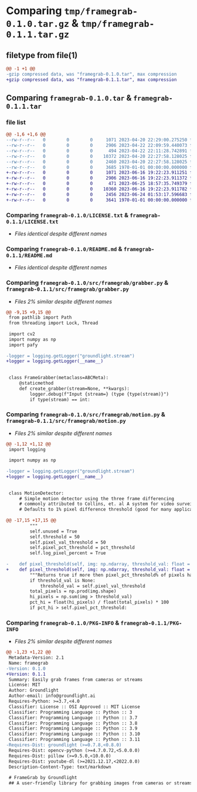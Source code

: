 # Comparing `tmp/framegrab-0.1.0.tar.gz` & `tmp/framegrab-0.1.1.tar.gz`

## filetype from file(1)

```diff
@@ -1 +1 @@
-gzip compressed data, was "framegrab-0.1.0.tar", max compression
+gzip compressed data, was "framegrab-0.1.1.tar", max compression
```

## Comparing `framegrab-0.1.0.tar` & `framegrab-0.1.1.tar`

### file list

```diff
@@ -1,6 +1,6 @@
--rw-r--r--   0        0        0     1071 2023-04-20 22:29:00.275250 framegrab-0.1.0/LICENSE.txt
--rw-r--r--   0        0        0     2906 2023-04-22 22:09:59.440073 framegrab-0.1.0/README.md
--rw-r--r--   0        0        0      494 2023-04-22 22:11:28.742891 framegrab-0.1.0/pyproject.toml
--rw-r--r--   0        0        0    10372 2023-04-20 22:27:58.128025 framegrab-0.1.0/src/framegrab/grabber.py
--rw-r--r--   0        0        0     2460 2023-04-20 22:27:58.128025 framegrab-0.1.0/src/framegrab/motion.py
--rw-r--r--   0        0        0     3685 1970-01-01 00:00:00.000000 framegrab-0.1.0/PKG-INFO
+-rw-r--r--   0        0        0     1071 2023-06-16 19:22:23.911251 framegrab-0.1.1/LICENSE.txt
+-rw-r--r--   0        0        0     2906 2023-06-16 19:22:23.911372 framegrab-0.1.1/README.md
+-rw-r--r--   0        0        0      471 2023-06-25 18:57:35.749379 framegrab-0.1.1/pyproject.toml
+-rw-r--r--   0        0        0    10360 2023-06-16 19:22:23.911782 framegrab-0.1.1/src/framegrab/grabber.py
+-rw-r--r--   0        0        0     2456 2023-06-24 01:53:17.596683 framegrab-0.1.1/src/framegrab/motion.py
+-rw-r--r--   0        0        0     3641 1970-01-01 00:00:00.000000 framegrab-0.1.1/PKG-INFO
```

### Comparing `framegrab-0.1.0/LICENSE.txt` & `framegrab-0.1.1/LICENSE.txt`

 * *Files identical despite different names*

### Comparing `framegrab-0.1.0/README.md` & `framegrab-0.1.1/README.md`

 * *Files identical despite different names*

### Comparing `framegrab-0.1.0/src/framegrab/grabber.py` & `framegrab-0.1.1/src/framegrab/grabber.py`

 * *Files 2% similar despite different names*

```diff
@@ -9,15 +9,15 @@
 from pathlib import Path
 from threading import Lock, Thread
 
 import cv2
 import numpy as np
 import pafy
 
-logger = logging.getLogger("groundlight.stream")
+logger = logging.getLogger(__name__)
 
 
 class FrameGrabber(metaclass=ABCMeta):
     @staticmethod
     def create_grabber(stream=None, **kwargs):
         logger.debug(f"Input {stream=} (type {type(stream)}")
         if type(stream) == int:
```

### Comparing `framegrab-0.1.0/src/framegrab/motion.py` & `framegrab-0.1.1/src/framegrab/motion.py`

 * *Files 2% similar despite different names*

```diff
@@ -1,12 +1,12 @@
 import logging
 
 import numpy as np
 
-logger = logging.getLogger("groundlight.stream")
+logger = logging.getLogger(__name__)
 
 
 class MotionDetector:
     # Simple motion detector using the three frame differencing
     # commonly attributed to Collins, et. al A system for video surveillance and monitoring. Technical report, 2000
     # Defaults to 1% pixel difference threshold (good for many applications)
 
@@ -17,15 +17,15 @@
         """
         self.unused = True
         self.threshold = 50
         self.pixel_val_threshold = 50
         self.pixel_pct_threshold = pct_threshold
         self.log_pixel_percent = True
 
-    def pixel_threshold(self, img: np.ndarray, threshold_val: float = None):
+    def pixel_threshold(self, img: np.ndarray, threshold_val: float = None) -> bool:
         """Returns true if more then pixel_pct_threshold% of pixels have value greater than pixel_val_threshold"""
         if threshold_val is None:
             threshold_val = self.pixel_val_threshold
         total_pixels = np.prod(img.shape)
         hi_pixels = np.sum(img > threshold_val)
         pct_hi = float(hi_pixels) / float(total_pixels) * 100
         if pct_hi > self.pixel_pct_threshold:
```

### Comparing `framegrab-0.1.0/PKG-INFO` & `framegrab-0.1.1/PKG-INFO`

 * *Files 2% similar despite different names*

```diff
@@ -1,23 +1,22 @@
 Metadata-Version: 2.1
 Name: framegrab
-Version: 0.1.0
+Version: 0.1.1
 Summary: Easily grab frames from cameras or streams
 License: MIT
 Author: Groundlight
 Author-email: info@groundlight.ai
 Requires-Python: >=3.7,<4.0
 Classifier: License :: OSI Approved :: MIT License
 Classifier: Programming Language :: Python :: 3
 Classifier: Programming Language :: Python :: 3.7
 Classifier: Programming Language :: Python :: 3.8
 Classifier: Programming Language :: Python :: 3.9
 Classifier: Programming Language :: Python :: 3.10
 Classifier: Programming Language :: Python :: 3.11
-Requires-Dist: groundlight (>=0.7.8,<0.8.0)
 Requires-Dist: opencv-python (>=4.7.0.72,<5.0.0.0)
 Requires-Dist: pillow (>=9.5.0,<10.0.0)
 Requires-Dist: youtube-dl (>=2021.12.17,<2022.0.0)
 Description-Content-Type: text/markdown
 
 # FrameGrab by Groundlight
 ## A user-friendly library for grabbing images from cameras or streams
```

